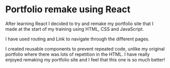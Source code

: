 # Portfolio remake using React

After learning React I decided to try and remake my portfolio site that I made at the start of my training using HTML, CSS and JavaScript.

I have used routing and Link to navigate through the different pages.

I created reusable components to prevent repeated code, unlike my original portfolio where there was lots of repetition in the HTML.
I have really enjoyed remaking my portfolio site and I feel that this one is so much better!

